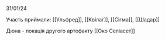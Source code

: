 31/01/24

Участь приймали: [[Ульфред]], [[Квілаг]], [[Сігма]], [[Шадар]]

Дюна - локація другого артефакту  [[Око Селіасет]]

